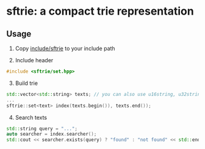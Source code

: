 # sftrie: a compact trie representation

## Usage

1. Copy [include/sftrie](include/sftrie) to your include path

2. Include header
```c++
#include <sftrie/set.hpp>
```

3. Build trie
```c++
std::vector<std::string> texts; // you can also use u16string, u32string, etc.
...
sftrie::set<text> index(texts.begin()), texts.end());
```

4. Search texts
```c++
std::string query = "...";
auto searcher = index.searcher();
std::cout << searcher.exists(query) ? "found" : "not found" << std::endl;
```
